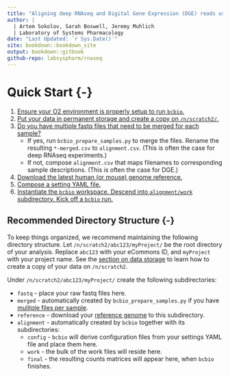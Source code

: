 ```yaml
---
title: "Aligning deep RNAseq and Digital Gene Expression (DGE) reads using bcbio"
author: |
  | Artem Sokolov, Sarah Boswell, Jeremy Muhlich
  | Laboratory of Systems Pharmacology
date: "Last Updated: `r Sys.Date()`"
site: bookdown::bookdown_site
output: bookdown::gitbook
github-repo: labsyspharm/rnaseq
---
```


# Quick Start {-}

1. [Ensure your O2 environment is properly setup to run `bcbio`.](#prereqs)
2. [Put your data in permanent storage and create a copy on `/n/scratch2/`.](#data)
3. [Do you have multiple fastq files that need to be merged for each sample?](#sampledesc)
    - If yes, run `bcbio_prepare_samples.py` to merge the files. Rename the resulting `*-merged.csv` to `alignment.csv`. (This is often the case for deep RNAseq experiments.)
	- If not, compose `alignment.csv` that maps filenames to corresponding sample descriptions. (This is often the case for DGE.)
4. [Download the latest human (or mouse) genome reference.](#refgenome)
5. [Compose a setting YAML file.](#settings)
6. [Instantiate the `bcbio` workspace. Descend into `alignment/work` subdirectory. Kick off a `bcbio` run.](#bcbio)

## Recommended Directory Structure {-}

To keep things organized, we recommend maintaining the following directory structure. Let `/n/scratch2/abc123/myProject/` be the root directory of your analysis. Replace `abc123` with your eCommons ID, and `myProject` with your project name. See the [section on data storage](#data) to learn how to create a copy of your data on `/n/scratch2`.

Under `/n/scratch2/abc123/myProject/` create the following subdirectories:

* `fastq` - place your raw fastq files here.
* `merged` - automatically created by `bcbio_prepare_samples.py` if you have [mulitple files per sample](#sampledesc-deep).
* `reference` - download your [reference genome](#refgenome) to this subdirectory.
* `alignment` - automatically created by `bcbio` together with its subdirectories:
    * `config` - `bcbio` will derive configuration files from your settings YAML file and place them here.
    * `work` - the bulk of the work files will reside here.
    * `final` - the resulting counts matrices will appear here, when `bcbio` finishes.
